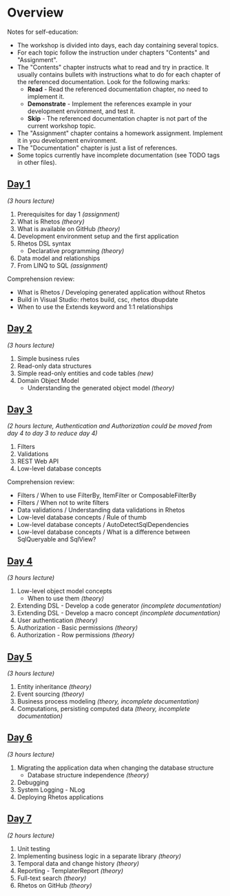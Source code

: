 # Overview

Notes for self-education:

* The workshop is divided into days, each day containing several topics.
* For each topic follow the instruction under chapters "Contents" and "Assignment".
* The "Contents" chapter instructs what to read and try in practice.
  It usually contains bullets with instructions what to do for each chapter of the referenced documentation.
  Look for the following marks:
  * **Read** - Read the referenced documentation chapter, no need to implement it.
  * **Demonstrate** - Implement the references example in your development environment, and test it.
  * **Skip** - The referenced documentation chapter is not part of the current workshop topic.
* The "Assignment" chapter contains a homework assignment.
  Implement it in you development environment.
* The "Documentation" chapter is just a list of references.
* Some topics currently have incomplete documentation (see TODO tags in other files).

## [Day 1](Day1/day1.md)

*(3 hours lecture)*

1. Prerequisites for day 1 *(assignment)*
2. What is Rhetos *(theory)*
3. What is available on GitHub *(theory)*
4. Development environment setup and the first application
5. Rhetos DSL syntax
   * Declarative programming *(theory)*
6. Data model and relationships
7. From LINQ to SQL *(assignment)*

Comprehension review:

* What is Rhetos / Developing generated application without Rhetos
* Build in Visual Studio: rhetos build, csc, rhetos dbupdate
* When to use the Extends keyword and 1:1 relationships

## [Day 2](Day2/day2.md)

*(3 hours lecture)*

1. Simple business rules
2. Read-only data structures
3. Simple read-only entities and code tables *(new)*
4. Domain Object Model
   * Understanding the generated object model *(theory)*

## [Day 3](Day3/day3.md)

*(2 hours lecture, Authentication and Authorization could be moved from day 4 to day 3 to reduce day 4)*

1. Filters
2. Validations
3. REST Web API
4. Low-level database concepts

Comprehension review:

* Filters / When to use FilterBy, ItemFilter or ComposableFilterBy
* Filters / When not to write filters
* Data validations / Understanding data validations in Rhetos
* Low-level database concepts / Rule of thumb
* Low-level database concepts / AutoDetectSqlDependencies
* Low-level database concepts / What is a difference between SqlQueryable and SqlView?

## [Day 4](Day4/day4.md)

*(3 hours lecture)*

1. Low-level object model concepts
   * When to use them *(theory)*
2. Extending DSL - Develop a code generator *(incomplete documentation)*
3. Extending DSL - Develop a macro concept *(incomplete documentation)*
4. User authentication *(theory)*
5. Authorization - Basic permissions *(theory)*
6. Authorization - Row permissions *(theory)*

## [Day 5](Day5/day5.md)

*(3 hours lecture)*

1. Entity inheritance *(theory)*
2. Event sourcing *(theory)*
3. Business process modeling *(theory, incomplete documentation)*
4. Computations, persisting computed data *(theory, incomplete documentation)*

## [Day 6](Day6/day6.md)

*(3 hours lecture)*

1. Migrating the application data when changing the database structure
   * Database structure independence *(theory)*
2. Debugging
3. System Logging - NLog
4. Deploying Rhetos applications

## [Day 7](Day7/day7.md)

*(2 hours lecture)*

1. Unit testing
2. Implementing business logic in a separate library *(theory)*
3. Temporal data and change history *(theory)*
4. Reporting - TemplaterReport *(theory)*
5. Full-text search *(theory)*
6. Rhetos on GitHub *(theory)*
